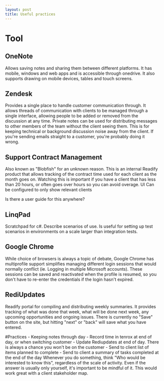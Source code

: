 ```yaml
---
layout: post
title: Useful practices
---
```


# Tool
## OneNote
Allows saving notes and sharing them between different platforms. It has mobile, windows and web apps and is accessible through onedrive. It also supports drawing on mobile devices, tables and touch screens.

## Zendesk
Provides a single place to handle customer communication through. It allows threads of communication with clients to be managed through a single interface, allowing people to be added or removed from the discussion at any time. Private notes can be used for distributing messages to other members of the team without the client seeing them. This is for keeping technical or background discussion noise away from the client. If you're sending emails straight to a customer, you're probably doing it wrong.

## Support Contract Management
Also known as "Blobfish" for an unknown reason. This is an internal Readify product that allows tracking of the contract time used for each client as the month goes on. Watching this is important if you have a client that has less than 20 hours, or often goes over hours so you can avoid overage. UI Can be configured to only show relevant clients

Is there a user guide for this anywhere?

## LinqPad
Scratchpad for c#. Describe scenarios of use. Is useful for setting up test scenarios in environments on a scale larger than integration tests.

## Google Chrome
While choice of browsers is always a topic of debate, Google Chrome has multiprofile support simplifies managing different login sessions that would normally conflict (ie. Logging in multiple Microsoft accounts). These sessions can be saved and reactivated when the profile is resumed, so you don't have to re-enter the credentials if the login hasn't expired. 

## RediUpdates
Readify portal for compiling and distributing weekly summaries. It provides tracking of what was done that week, what will be done next week, any upcoming opportunities and ongoing issues. There is currently no "Save" button on the site, but hitting "next" or "back" will save what you have entered.

#Practices
	- Keeping notes through day
	- Record time in tenrox at end of day, or when switching customer
	- Update Rediupdates at end of day. There is always a chance you won't be on the customer
	- Send to client list of items planned to complete
	- Send to client a summary of tasks completed at the end of the day
Whenever you do something, think "Who would be interested to know this", regardless of the scale of activity. Even if the answer is usually only yourself, it's important to be mindful of it. This would work great with a client stakeholder map.